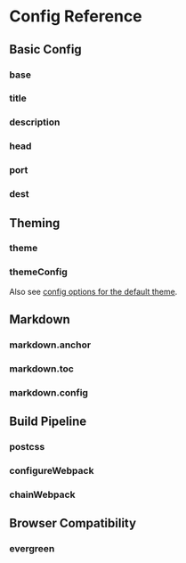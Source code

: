 # Config Reference

## Basic Config

### base

### title

### description

### head

### port

### dest

## Theming

### theme

### themeConfig

Also see [config options for the default theme](../default-theme-config/).

## Markdown

### markdown.anchor

### markdown.toc

### markdown.config

## Build Pipeline

### postcss

### configureWebpack

### chainWebpack

## Browser Compatibility

### evergreen
